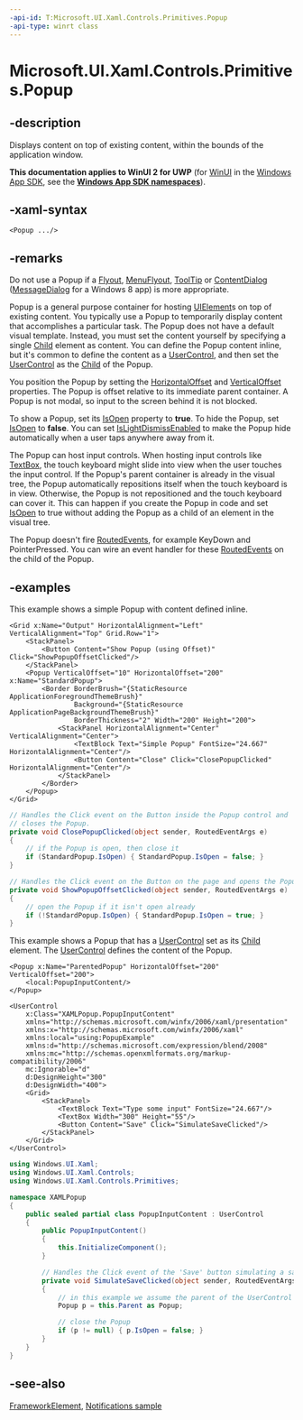 ```yaml
---
-api-id: T:Microsoft.UI.Xaml.Controls.Primitives.Popup
-api-type: winrt class
---
```


<!-- Class syntax.
public class Popup : Windows.UI.Xaml.FrameworkElement, Windows.UI.Xaml.Controls.Primitives.IPopup, Windows.UI.Xaml.Controls.Primitives.IPopup2
-->

# Microsoft.UI.Xaml.Controls.Primitives.Popup

## -description

Displays content on top of existing content, within the bounds of the application window.

**This documentation applies to WinUI 2 for UWP** (for [WinUI](/windows/apps/winui/winui3/) in the [Windows App SDK](/windows/apps/windows-app-sdk/), see the **[Windows App SDK namespaces](/windows/windows-app-sdk/api/winrt/)**).

## -xaml-syntax

```xaml
<Popup .../>
```

## -remarks

Do not use a Popup if a [Flyout](../microsoft.ui.xaml.controls/flyout.md), [MenuFlyout](../microsoft.ui.xaml.controls/menuflyout.md), [ToolTip](../microsoft.ui.xaml.controls/tooltip.md) or [ContentDialog](../microsoft.ui.xaml.controls/contentdialog.md) ([MessageDialog](/uwp/api/windows.ui.popups.messagedialog) for a Windows 8 app) is more appropriate.

<!--For more info, see Displaying popups. (Add this when the topic is created.)-->

Popup is a general purpose container for hosting [UIElement](../microsoft.ui.xaml/uielement.md)s on top of existing content. You typically use a Popup to temporarily display content that accomplishes a particular task. The Popup does not have a default visual template. Instead, you must set the content yourself by specifying a single [Child](popup_child.md) element as content. You can define the Popup content inline, but it's common to define the content as a [UserControl](../microsoft.ui.xaml.controls/usercontrol.md), and then set the [UserControl](../microsoft.ui.xaml.controls/usercontrol.md) as the [Child](popup_child.md) of the Popup.

You position the Popup by setting the [HorizontalOffset](popup_horizontaloffset.md) and [VerticalOffset](popup_verticaloffset.md) properties. The Popup is offset relative to its immediate parent container. A Popup is not modal, so input to the screen behind it is not blocked.

To show a Popup, set its [IsOpen](popup_isopen.md) property to **true**. To hide the Popup, set [IsOpen](popup_isopen.md) to **false**. You can set [IsLightDismissEnabled](popup_islightdismissenabled.md) to make the Popup hide automatically when a user taps anywhere away from it.

The Popup can host input controls. When hosting input controls like [TextBox](../microsoft.ui.xaml.controls/textbox.md), the touch keyboard might slide into view when the user touches the input control. If the Popup's parent container is already in the visual tree, the Popup automatically repositions itself when the touch keyboard is in view. Otherwise, the Popup is not repositioned and the touch keyboard can cover it. This can happen if you create the Popup in code and set [IsOpen](popup_isopen.md) to true without adding the Popup as a child of an element in the visual tree.

The Popup doesn't fire [RoutedEvents](../microsoft.ui.xaml/routedevent.md), for example KeyDown and PointerPressed. You can wire an event handler for these [RoutedEvents](../microsoft.ui.xaml/routedevent.md) on the child of the Popup.

## -examples

This example shows a simple Popup with content defined inline.

```xaml
<Grid x:Name="Output" HorizontalAlignment="Left" VerticalAlignment="Top" Grid.Row="1">
    <StackPanel>
        <Button Content="Show Popup (using Offset)" Click="ShowPopupOffsetClicked"/>
    </StackPanel>
    <Popup VerticalOffset="10" HorizontalOffset="200" x:Name="StandardPopup">
        <Border BorderBrush="{StaticResource ApplicationForegroundThemeBrush}" 
                Background="{StaticResource ApplicationPageBackgroundThemeBrush}"
                BorderThickness="2" Width="200" Height="200">
            <StackPanel HorizontalAlignment="Center" VerticalAlignment="Center">
                <TextBlock Text="Simple Popup" FontSize="24.667" HorizontalAlignment="Center"/>
                <Button Content="Close" Click="ClosePopupClicked" HorizontalAlignment="Center"/>
            </StackPanel>
        </Border>
    </Popup>
</Grid>
```

```csharp
// Handles the Click event on the Button inside the Popup control and 
// closes the Popup. 
private void ClosePopupClicked(object sender, RoutedEventArgs e)
{
    // if the Popup is open, then close it 
    if (StandardPopup.IsOpen) { StandardPopup.IsOpen = false; }
}

// Handles the Click event on the Button on the page and opens the Popup. 
private void ShowPopupOffsetClicked(object sender, RoutedEventArgs e)
{
    // open the Popup if it isn't open already 
    if (!StandardPopup.IsOpen) { StandardPopup.IsOpen = true; }
} 
```

This example shows a Popup that has a [UserControl](../microsoft.ui.xaml.controls/usercontrol.md) set as its [Child](popup_child.md) element. The [UserControl](../microsoft.ui.xaml.controls/usercontrol.md) defines the content of the Popup.

```xaml
<Popup x:Name="ParentedPopup" HorizontalOffset="200" VerticalOffset="200">
    <local:PopupInputContent/>
</Popup>
```

```xaml
<UserControl
    x:Class="XAMLPopup.PopupInputContent"
    xmlns="http://schemas.microsoft.com/winfx/2006/xaml/presentation"
    xmlns:x="http://schemas.microsoft.com/winfx/2006/xaml"
    xmlns:local="using:PopupExample"
    xmlns:d="http://schemas.microsoft.com/expression/blend/2008"
    xmlns:mc="http://schemas.openxmlformats.org/markup-compatibility/2006"
    mc:Ignorable="d"
    d:DesignHeight="300"
    d:DesignWidth="400">
    <Grid>
        <StackPanel>
            <TextBlock Text="Type some input" FontSize="24.667"/>
            <TextBox Width="300" Height="55"/>
            <Button Content="Save" Click="SimulateSaveClicked"/>
        </StackPanel>
    </Grid>
</UserControl>
```

```csharp
using Windows.UI.Xaml;
using Windows.UI.Xaml.Controls;
using Windows.UI.Xaml.Controls.Primitives;

namespace XAMLPopup
{
    public sealed partial class PopupInputContent : UserControl
    {
        public PopupInputContent()
        {
            this.InitializeComponent();
        }

        // Handles the Click event of the 'Save' button simulating a save and close 
        private void SimulateSaveClicked(object sender, RoutedEventArgs e)
        {
            // in this example we assume the parent of the UserControl is a Popup 
            Popup p = this.Parent as Popup;

            // close the Popup
            if (p != null) { p.IsOpen = false; }  
        } 
    }
}
```

## -see-also

[FrameworkElement](../microsoft.ui.xaml/frameworkelement.md), [Notifications sample](https://github.com/Microsoft/Windows-universal-samples/tree/master/Samples/Notifications)
